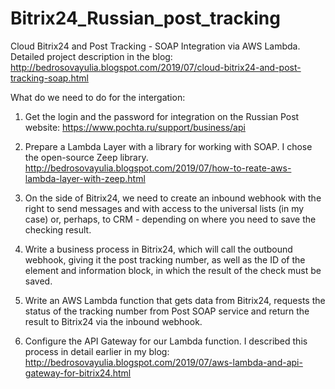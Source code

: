 # Bitrix24_Russian_post_tracking
 Cloud Bitrix24 and Post Tracking - SOAP Integration via AWS Lambda.
 Detailed project description in the blog: http://bedrosovayulia.blogspot.com/2019/07/cloud-bitrix24-and-post-tracking-soap.html
 
 What do we need to do for the intergation:
1) Get the login and the password for integration on the Russian Post website: https://www.pochta.ru/support/business/api

2) Prepare a Lambda Layer with a library for working with SOAP. I chose the open-source Zeep library. http://bedrosovayulia.blogspot.com/2019/07/how-to-reate-aws-lambda-layer-with-zeep.html

3) On the side of Bitrix24, we need to create an inbound webhook with the right to send messages and with access to the universal lists (in my case) or, perhaps, to CRM - depending on where you need to save the checking result.

 4) Write a business process in Bitrix24, which will call the outbound webhook, giving it the post tracking number, as well as the ID of the element and information block, in which the result of the check must be saved.

 5) Write an AWS Lambda function that gets data from Bitrix24, requests the status of the tracking number from Post SOAP service and return the result to Bitrix24 via the inbound webhook.

 6) Configure the API Gateway for our Lambda function. I described this process in detail earlier in my blog: http://bedrosovayulia.blogspot.com/2019/07/aws-lambda-and-api-gateway-for-bitrix24.html

